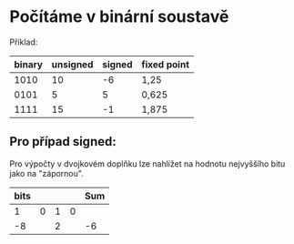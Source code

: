 # Počítáme v binární soustavě

Příklad:

| binary | unsigned | signed | fixed point |
| ------ | -------- | ------ | ----------- |
| 1010   | 10       | -6     | 1,25        |
| 0101   | 5        | 5      | 0,625       |
| 1111   | 15       | -1     | 1,875       |

## Pro případ signed:
Pro výpočty v dvojkovém doplňku lze nahlížet na hodnotu nejvyššího bitu jako na "zápornou".

| bits |     |     |     | Sum |
| ---- | --- | --- | --- | --- |
| 1    | 0   | 1   | 0   |     |
| -8   |     | 2   |     | -6  |
